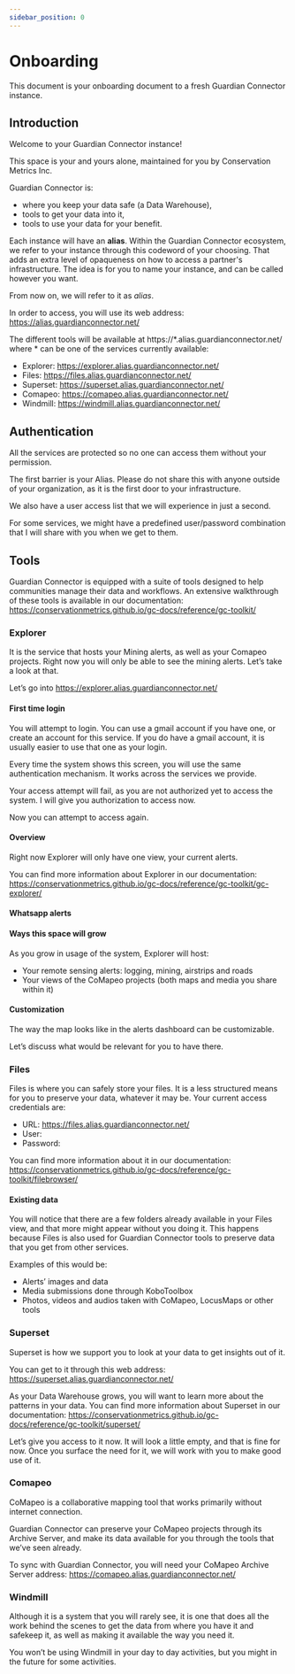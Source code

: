 ```yaml
---
sidebar_position: 0
---
```


# Onboarding

This document is your onboarding document to a fresh Guardian Connector instance.

## Introduction

Welcome to your Guardian Connector instance!

This space is your and yours alone, maintained for you by Conservation Metrics Inc.

Guardian Connector is:

- where you keep your data safe (a Data Warehouse),
- tools to get your data into it,
- tools to use your data for your benefit.

Each instance will have an **alias**. Within the Guardian Connector ecosystem, we refer to your instance through this codeword of your choosing. That adds an extra level of opaqueness on how to access a partner's infrastructure. The idea is for you to name your instance, and can be called however you want.

From now on, we will refer to it as *alias*.

In order to access, you will use its web address: https://alias.guardianconnector.net/

The different tools will be available at https://*.alias.guardianconnector.net/ where * can be one of the services currently available:

- Explorer: https://explorer.alias.guardianconnector.net/ 
- Files: https://files.alias.guardianconnector.net/ 
- Superset: https://superset.alias.guardianconnector.net/
- Comapeo: https://comapeo.alias.guardianconnector.net/ 
- Windmill: https://windmill.alias.guardianconnector.net/ 

## Authentication

All the services are protected so no one can access them without your permission.

The first barrier is your Alias. Please do not share this with anyone outside of your organization, as it is the first door to your infrastructure.

We also have a user access list that we will experience in just a second.

For some services, we might have a predefined user/password combination that I will share with you when we get to them.

## Tools

Guardian Connector is equipped with a suite of tools designed to help communities manage their data and workflows. An extensive walkthrough of these tools is available in our documentation: https://conservationmetrics.github.io/gc-docs/reference/gc-toolkit/ 

### Explorer

It is the service that hosts your Mining alerts, as well as your Comapeo projects. Right now you will only be able to see the mining alerts. Let’s take a look at that.

Let’s go into https://explorer.alias.guardianconnector.net/ 

#### First time login

You will attempt to login. You can use a gmail account if you have one, or create an account for this service. If you do have a gmail account, it is usually easier to use that one as your login.

Every time the system shows this screen, you will use the same authentication mechanism. It works across the services we provide.

Your access attempt will fail, as you are not authorized yet to access the system. I will give you authorization to access now.

Now you can attempt to access again.

#### Overview

Right now Explorer will only have one view, your current alerts.

You can find more information about Explorer in our documentation: https://conservationmetrics.github.io/gc-docs/reference/gc-toolkit/gc-explorer/

#### Whatsapp alerts

#### Ways this space will grow

As you grow in usage of the system, Explorer will host:

- Your remote sensing alerts: logging, mining, airstrips and roads
- Your views of the CoMapeo projects (both maps and media you share within it)

#### Customization

The way the map looks like in the alerts dashboard can be customizable.

Let’s discuss what would be relevant for you to have there.

### Files

Files is where you can safely store your files. It is a less structured means for you to preserve your data, whatever it may be.
Your current access credentials are:

- URL: https://files.alias.guardianconnector.net/ 
- User: 
- Password: 

You can find more information about it in our documentation: https://conservationmetrics.github.io/gc-docs/reference/gc-toolkit/filebrowser/

#### Existing data

You will notice that there are a few folders already available in your Files view, and that more might appear without you doing it.
This happens because Files is also used for Guardian Connector tools to preserve data that you get from other services.

Examples of this would be:
- Alerts’ images and data
- Media submissions done through KoboToolbox
- Photos, videos and audios taken with CoMapeo, LocusMaps or other tools

### Superset

Superset is how we support you to look at your data to get insights out of it.

You can get to it through this web address: https://superset.alias.guardianconnector.net/

As your Data Warehouse grows, you will want to learn more about the patterns in your data. You can find more information about Superset in our documentation: https://conservationmetrics.github.io/gc-docs/reference/gc-toolkit/superset/ 

Let’s give you access to it now. It will look a little empty, and that is fine for now. Once you surface the need for it, we will work with you to make good use of it.

### Comapeo

CoMapeo is a collaborative mapping tool that works primarily without internet connection.

Guardian Connector can preserve your CoMapeo projects through its Archive Server, and make its data available for you through the tools that we’ve seen already.

To sync with Guardian Connector, you will need your CoMapeo Archive Server address:
https://comapeo.alias.guardianconnector.net/

### Windmill

Although it is a system that you will rarely see, it is one that does all the work behind the scenes to get the data from where you have it and safekeep it, as well as making it available the way you need it.

You won’t be using Windmill in your day to day activities, but you might in the future for some activities.
